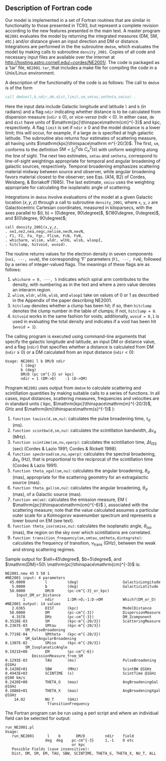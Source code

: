 ## Description of Fortran code
Our model is implemented in a set of Fortran routines that are similar in functionality to those presented in TC93, but represent a complete revision according to the new features presented in the main text. A master program `NE2001` evaluates the model by returning the integrated measures (DM, SM, etc.) and/or distance given an input direction and DM or distance. Integrations are performed in the the subroutine `dmdsm`, which evaluates the model by making calls to subroutine `density_2001`. Copies of all code and necessary input files are available over the Internet at http://hosting.astro.cornell.edu/~cordes/NE2001/. The code is packaged as a 'tar' file, `NE2001.tar`, that includes a make file for compiling the code in a Unix/Linux environment.

A description of the functionality of the code is as follows: The call to `dmdsm` is of the form
```fortran
call dmdsm(l,b,ndir,dm,dist,limit,sm,smtau,smtheta,smiso) .
```
Here the input data include Galactic longitude and latitude `l` and `b` (in radians) and a flag `ndir` indicating whether distance is to be calculated from dispersion measure (`ndir` $\ge$ 0), or *vice-versa* (ndir < 0). In either case, `dm` and `dist` have units of $\mathrm{pc}\thinspace\mathrm{cm}^{-3}$ and $\mathrm{kpc}$, respectively. A flag `limit` is set if `ndir` $\ge$ 0 and the model distance is a lower limit; this will occur, for example, if a large `dm` is specified at high galactic latitude. The subroutine also returns four estimates of scattering measure, all having units $\mathrm{kpc}\thinspace\mathrm m^{-20/3}$. The first, `sm`, conforms to the definition $\mathrm{SM} = \int_0^D ds\ C^2_n(s)$ with uniform weighting along the line of sight. The next two estimates, `smtau` and `smtheta`, correspond to line-of-sight weightings appropriate for temporal and angular broadening of galactic sources, respectively. Temporal broadening emphasizes scattering material midway between source and observer, while angular broadening favors material closest to the observer; see Eqs. (A14, B2) of Cordes, Weisberg, & Boriakoff (1985). The last estimate, `smiso` uses the weighting appropriate for calculating the isoplanatic angle of scattering.

Integrations in `dmdsm` involve evaluations of the model at a given Galactic location $(x, y, z)$ through a call to subroutine `density_2001`, where `x`, `y`, `z` are Galactocentric Cartesian coordinates, measured in kiloparsecs, with the axes parallel to $(l, b) = (0\degree, 90\degree)$, $(180\degree, 0\degree)$, and $(0\degree, 90\degree)$;
```
call density_2001(x,y,z,
. ne1,ne2,nea,negc,nelism,necN,nevN,
. F1, F2, Fa, Fgc, Flism, FcN, FvN,
. whicharm, wlism, wldr, wlhb, wlsb, wloopI,  
. hitclump, hitvoid, wvoid).  
```
The routine returns values for the electron density in seven components (`ne1, ···, nevN`), the corresponding 'F' parameters (`F1, ···, FvN`), followed by a series of integer-valued flags. The meanings of these flags are as follows:
1. `whicharm = 0, ···, 5` indicates which spiral arm contributes to the density, with numbering as in the text and where a zero value denotes an interarm region.
2. `wlism`, `wldr`, `wlhb`, `wlsb`, and `wloopI` take on values of 0 or 1 as described in the Appendix of the paper describing NE2001.
3. `hitclump` denotes whether a clump has been hit; if so, then `hitclump` denotes the clump number in the table of clumps; if not, `hitclump = 0`.
4. `hitvoid` works in the same fashion for voids; additionally, `wvoid = 0,1` is used in evaluating the total density and indicates if a void has been hit (`wvoid = 1`).

The calling program is executed using command-line arguments that specify the galactic longitude and latitude, an input DM or distance value, and a flag (`ndir`) that specifies whether a distance is calculated from DM (`ndir` $\ge$ 0) or a DM calculated from an input distance (`ndir` < 0):
```
Usage: NE2001 l b DM/D ndir  
       l (deg)  
       b (deg)  
       DM/D (pc cm^{-3} or kpc)  
       ndir = 1 (DM->D)    -1 (D->DM)  
```

Program `NE2001` uses output from `dmdsm` to calculate scattering and scintillation quantities by making suitable calls to a series of functions. In all cases, input distances, scattering measures, frequencies and velocities are in standard units ( $\mathrm{kpc}$, $\mathrm{kpc}\thinspace\mathrm{m}^{-20/3}$, $\mathrm{GHz}$ and $\mathrm{km}\thinspace\mathrm{s}^{-1}$ ):
1. `function tauiss(d,sm,nu)`: calculates the pulse broadening time, $\tau_d$ (ms).
2. `function scintbw(d,sm,nu)`: calculates the scintillation bandwidth, $\Delta\nu_{\mathrm{d}}$ (MHz).
3. `function scintime(sm,nu,vperp)`: calculates the scintillation time, $\Delta t_{\mathrm{ISS}}$ (sec) (Cordes & Lazio 1991; Cordes & Rickett 1998).
4. `function specbroad(sm,nu,vperp)`: calculates the spectral broadening, $\Delta\nu_{\mathrm{b}}$ (Hz), that is proportional to the reciprocal of the scintillation time (Cordes & Lazio 1991).
5. `function theta_xgal(sm,nu)`: calculates the angular broadening, $\theta_d$ (mas), appropriate for the scattering geometry for an extragalactic source (mas).
6. `function theta_gal(sm,nu)`: calculates the angular broadening, $\theta_d$ (mas), of a Galactic source (mas).
7. `function em(sm)`: calculates the emission measure, EM ( $\mathrm{pc}\thinspace\mathrm{cm}^{-6}$ ), associated with the scattering measure; note that the value calculated assumes a particular outer scale for a Kolmogorov wavenumber spectrum and represents a lower bound on EM (see text).
8. `function theta_iso(smiso,nu)`: calculates the isoplanatic angle, $\theta_{\mathrm{iso}}$ (mas), the region on the sky over which scintillations are correlated.  
9. `function transition_frequency(sm,smtau,smtheta,dintegrate)`: calculates the frequency of transition,  $\nu_{\mathrm{trans}}$ (GHz), between the weak and strong scattering regimes.

Sample output for $\ell=45\degree$, $b=5\degree$, and $\mathrm{DM}=50\ \mathrm{pc}\thinspace\mathrm{cm}^{-3}$ is:
```
NE2001.new 45 5 50 1
#NE2001 input: 4 parameters  
  45.0000         l         (deg)                    GalacticLongitude  
   5.0000         b         (deg)                    GalacticLatitude  
  50.0000         DM/D      (pc-cm^{-3}_or_kpc)      Input_DM_or_Distance  
        1         ndir      1:DM->D;-1:D->DM         Which?(DM_or_D)  
#NE2001 output: 14 values  
   2.6365         DIST      (kpc)                    ModelDistance  
  50.0000         DM        (pc-cm^{-3})             DispersionMeasure  
   4.3578         DMz       (pc-cm^{-3})             DM_Zcomponent  
0.3528E-03        SM        (kpc-m^{-20/3})          ScatteringMeasure  
0.2367E-03        SMtau     (kpc-m^{-20/3})          SM_PulseBroadening  
0.7719E-04        SMtheta   (kpc-m^{-20/3})          SM_GalAngularBroadening  
0.1307E-02        SMiso     (kpc-m^{-20/3})          SM_IsoplanaticAngle  
0.1921E+00        EM        (pc-cm^{-6})             EmissionMeasure_from_SM  
0.1293E-03        TAU       (ms)                     PulseBroadening @1GHz  
0.1428E+01        SBW       (MHz)                    ScintBW @1GHz  
0.4943E+03        SCINTIME  (s)                      ScintTime @1GHz @100 km/s  
0.2420E+00        THETA_G   (mas)                    AngBroadeningGal @1GHz  
0.1086E+01        THETA_X   (mas)                    AngBroadeningXgal @1GHz  
    14.02         NU_T      (GHz)                    TransitionFrequency
```
The Fortran program can be run using a perl script and where an individual field can be selected for output:
```
run_NE2001.pl
Usage:  
   run_NE2001      l    b       DM/D         ndir    field    
                  deg  deg    pc-cm^{-3}     1,-1    D etc    
                              or kpc    
   Possible Fields (case insensitive):  
   Dist, DM, SM, EM, TAU, SBW, SCINTIME, THETA_G, THETA_X, NU_T, ALL
```
